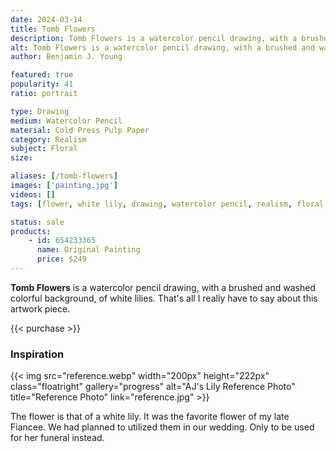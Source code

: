 ```yaml
---
date: 2024-03-14
title: Tomb Flowers
description: Tomb Flowers is a watercolor pencil drawing, with a brushed and washed colorful background, of white lilies.
alt: Tomb Flowers is a watercolor pencil drawing, with a brushed and washed colorful background, of white lilies.
author: Benjamin J. Young

featured: true
popularity: 41
ratio: portrait

type: Drawing
medium: Watercolor Pencil
material: Cold Press Pulp Paper
category: Realism
subject: Floral
size: 

aliases: [/tomb-flowers]
images: ['painting.jpg']
videos: []
tags: [flower, white lily, drawing, watercolor pencil, realism, floral art]

status: sale
products:
    - id: 654233365
      name: Original Painting
      price: $249
---
```


**Tomb Flowers** is a watercolor pencil drawing, with a brushed and washed colorful background, of white lilies. That's all I really have to say about this artwork piece.

{{< purchase >}}

### Inspiration ###

{{< img src="reference.webp" width="200px" height="222px" class="floatright" gallery="progress" alt="AJ's Lily Reference Photo" title="Reference Photo" link="reference.jpg" >}}

The flower is that of a white lily. It was the favorite flower of my late Fiancee. We had planned to utilized them in our wedding. Only to be used for her funeral instead.